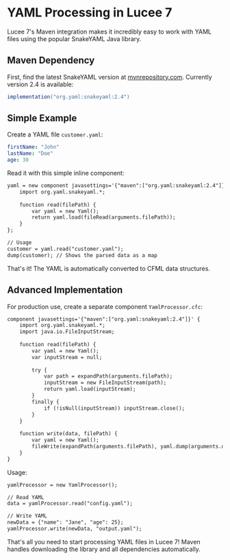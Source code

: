 <!--
{
  "title": "YAML Processing in Lucee 7",
  "id": "yaml-processing-lucee7",
  "categories": ["java", "maven", "data-processing"],
  "since": "7.0",
  "description": "Simple recipe for processing YAML files in Lucee 7 using Maven integration and SnakeYAML",
  "keywords": [
    "YAML",
    "SnakeYAML",
    "Maven",
    "Java Integration"
  ]
}
-->

# YAML Processing in Lucee 7

Lucee 7's Maven integration makes it incredibly easy to work with YAML files using the popular SnakeYAML Java library.

## Maven Dependency

First, find the latest SnakeYAML version at [mvnrepository.com](https://mvnrepository.com/artifact/org.yaml/snakeyaml). Currently version 2.4 is available:

```gradle
implementation("org.yaml:snakeyaml:2.4")
```

## Simple Example

Create a YAML file `customer.yaml`:

```yaml
firstName: "John"
lastName: "Doe"
age: 30
```

Read it with this simple inline component:

```cfml
yaml = new component javasettings='{"maven":["org.yaml:snakeyaml:2.4"]}' {
    import org.yaml.snakeyaml.*;
    
    function read(filePath) {
        var yaml = new Yaml();
        return yaml.load(fileRead(arguments.filePath));
    }
};

// Usage
customer = yaml.read("customer.yaml");
dump(customer); // Shows the parsed data as a map
```

That's it! The YAML is automatically converted to CFML data structures.

## Advanced Implementation

For production use, create a separate component `YamlProcessor.cfc`:

```cfml
component javasettings='{"maven":["org.yaml:snakeyaml:2.4"]}' {
    import org.yaml.snakeyaml.*;
    import java.io.FileInputStream;
    
    function read(filePath) {
        var yaml = new Yaml();
        var inputStream = null;
        
        try {
            var path = expandPath(arguments.filePath);
            inputStream = new FileInputStream(path);
            return yaml.load(inputStream);
        }
        finally {
            if (!isNull(inputStream)) inputStream.close();
        }
    }
    
    function write(data, filePath) {
        var yaml = new Yaml();
        fileWrite(expandPath(arguments.filePath), yaml.dump(arguments.data));
    }
}
```

Usage:

```cfml
yamlProcessor = new YamlProcessor();

// Read YAML
data = yamlProcessor.read("config.yaml");

// Write YAML
newData = {"name": "Jane", "age": 25};
yamlProcessor.write(newData, "output.yaml");
```

That's all you need to start processing YAML files in Lucee 7! Maven handles downloading the library and all dependencies automatically.